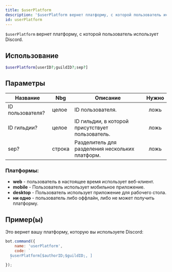 ```yaml
---
title: $userPlatform
description: '$userPlatform вернет платформу, с которой пользователь использует Discord.'
id: userPlatform
---
```


`$userPlatform` вернет платформу, с которой пользователь использует Discord.

## Использование

```php
$userPlatform[userID?;guildID?;sep?]
```

## Параметры

| Название         | Nbg    | Описание                                         | Нужно |
| ---------------- | ------ | ------------------------------------------------ |:-----:|
| ID пользователя? | целое  | ID пользователя.                                 | ложь  |
| ID гильдии?      | целое  | ID гильдии, в которой присутствует пользователь. | ложь  |
| sep?             | строка | Разделитель для разделения нескольких платформ.  | ложь  |

### Платформы:
- **web** - пользователь в настоящее время использует веб-клиент.
- **mobile** - Пользователь использует мобильное приложение.
- **desktop** - Пользователь использует приложение для рабочего стола.
- **ни одно** - пользователь либо оффлайн, либо не может получить платформу.

## Пример(ы)

Это вернет вашу платформу, которую вы используете Discord:

```javascript
bot.command({
    name: 'userPlatform',
    code: `
  $userPlatform[$authorID;$guildID;, ]
  `
});
```
